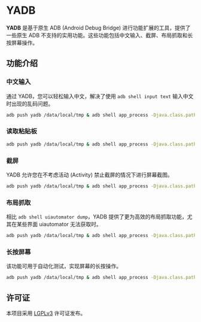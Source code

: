 # YADB

**YADB** 是基于原生 ADB (Android Debug Bridge) 进行功能扩展的工具，提供了一些原生 ADB
不支持的实用功能。这些功能包括中文输入、截屏、布局抓取和长按屏幕操作。

## 功能介绍

### 中文输入

通过 YADB，您可以轻松输入中文，解决了使用 `adb shell input text` 输入中文时出现的乱码问题。

```bash
adb push yadb /data/local/tmp & adb shell app_process -Djava.class.path=/data/local/tmp/yadb /data/local/tmp com.ysbing.yadb.Main -keyboard 你好，世界
```

### 读取粘贴板

```bash
adb push yadb /data/local/tmp & adb shell app_process -Djava.class.path=/data/local/tmp/yadb /data/local/tmp com.ysbing.yadb.Main -readClipboard
```

### 截屏

YADB 允许您在不考虑活动 (Activity) 禁止截屏的情况下进行屏幕截图。

```bash
adb push yadb /data/local/tmp & adb shell app_process -Djava.class.path=/data/local/tmp/yadb /data/local/tmp com.ysbing.yadb.Main -screenshot
```

### 布局抓取

相比 `adb shell uiautomator dump`，YADB 提供了更为高效的布局抓取功能，尤其在某些界面 uiautomator
无法获取时。

```bash
adb push yadb /data/local/tmp & adb shell app_process -Djava.class.path=/data/local/tmp/yadb /data/local/tmp com.ysbing.yadb.Main -layout
```

### 长按屏幕

该功能可用于自动化测试，实现屏幕的长按操作。

```bash
adb push yadb /data/local/tmp & adb shell app_process -Djava.class.path=/data/local/tmp/yadb /data/local/tmp com.ysbing.yadb.Main -touch 500 500 2000
```

## 许可证

本项目采用 [LGPLv3](https://opensource.org/licenses/LGPL-3.0) 许可证发布。
